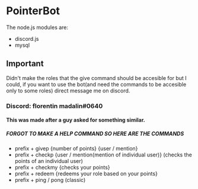 # PointerBot
The node.js modules are:
- discord.js
- mysql
## Important
Didn't make the roles that the give command should be accesible for but I could, if you want to use the bot(and need the commands to be accesible only to some roles) direct message me on discord.
### Discord: florentin madalin#0640
#### This was made after a guy asked for something similar.
##### FORGOT TO MAKE A HELP COMMAND SO HERE ARE THE COMMANDS
- prefix + givep {number of points} {user / mention}
- prefix + checkp {user / mention(mention of individual user)} (checks the points of an individual user)
- prefix + checkmy {checks your points}
- prefix + redeem {redeems your role based on your points}
- prefix + ping / pong (classic)
